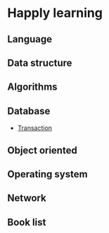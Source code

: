 # Happly learning #

## Language ##

## Data structure ##

## Algorithms ##

## Database ##

* [Transaction](blob/master/database/transaction.md)

## Object oriented ##

## Operating system ##

## Network ##

## Book list ##

